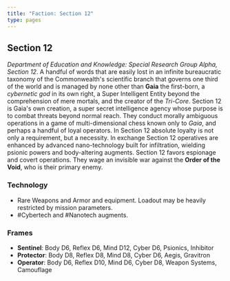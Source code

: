 ```yaml
---
title: "Faction: Section 12"
type: pages
---
```

## Section 12

*Department of Education and Knowledge: Special Research Group Alpha, Section 12*. A handful of words that are easily lost in an infinite bureaucratic taxonomy of the Commonwealth's scientific branch that governs one third of the world and is managed by none other than **Gaia** the first-born, a *cybernetic god* in its own right, a Super Intelligent Entity beyond the comprehension of mere mortals, and the creator of the *Tri-Core*. Section 12 is Gaia's own creation, a super secret intelligence agency whose purpose is to combat threats beyond normal reach. They conduct morally ambiguous operations in a game of multi-dimensional chess known only to *Gaia*, and perhaps a handful of loyal operators. In Section 12 absolute loyalty is not only a requirement, but a necessity. In exchange Section 12 operatives are enhanced by advanced nano-technology built for infiltration, wielding psionic powers and body-altering augments. Section 12 favors espionage and covert operations. They wage an invisible war against the **Order of the Void**, who is their primary enemy.

### Technology

- Rare Weapons and Armor and equipment. Loadout may be heavily restricted by mission parameters.
- #Cybertech and #Nanotech augments.

### Frames

- **Sentinel**: Body D6, Reflex D6, Mind D12, Cyber D6, Psionics, Inhibitor
- **Protector**: Body D8, Reflex D8, Mind D8, Cyber D6, Aegis, Gravitron
- **Operator**: Body D6, Reflex D10, Mind D6, Cyber D8, Weapon Systems, Camouflage